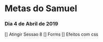 # Metas do Samuel

### Dia 4 de Abril de 2019

  [] Atingir Sessao 8
  [] Forms
  [] Efeitos com css 
 